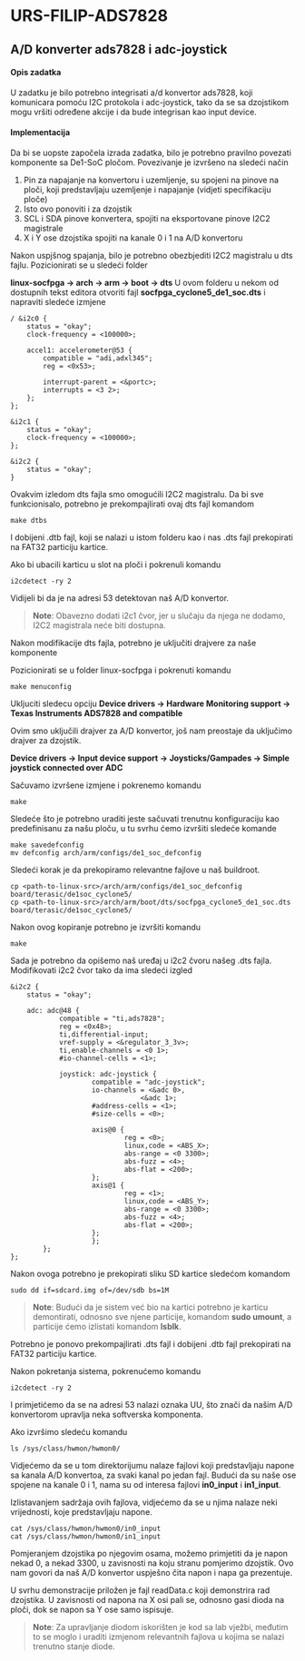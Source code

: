 # URS-FILIP-ADS7828

## A/D konverter ads7828 i adc-joystick

#### Opis zadatka

U zadatku je bilo potrebno integrisati a/d konvertor ads7828, koji komunicara pomoću I2C protokola i adc-joystick, tako da se sa dzojstikom mogu vršiti određene akcije i da bude integrisan kao input device.

#### Implementacija

Da bi se uopste započela izrada zadatka, bilo je potrebno pravilno povezati komponente sa De1-SoC pločom. Povezivanje je izvršeno na sledeći način
1. Pin za napajanje na konvertoru i uzemljenje, su spojeni na pinove na ploči, koji predstavljaju uzemljenje i napajanje (vidjeti specifikaciju ploče)
2. Isto ovo ponoviti i za dzojstik
3. SCL i SDA pinove konvertera, spojiti na eksportovane pinove I2C2 magistrale
4. X i Y ose dzojstika spojiti na kanale 0 i 1 na A/D konvertoru

Nakon uspjšnog spajanja, bilo je potrebno obezbjediti I2C2 magistralu u dts fajlu. 
Pozicionirati se u sledeći folder

**linux-socfpga -> arch -> arm -> boot -> dts**
U ovom folderu u nekom od dostupnih tekst editora otvoriti fajl **socfpga_cyclone5_de1_soc.dts** i napraviti sledeće izmjene

```dts
/ &i2c0 {
	status = "okay";
	clock-frequency = <100000>;

	accel1: accelerometer@53 {
		compatible = "adi,adxl345";
		reg = <0x53>;

		interrupt-parent = <&portc>;
		interrupts = <3 2>;
	};
};

&i2c1 {
    status = "okay";
    clock-frequency = <100000>;
};

&i2c2 {
	status = "okay";
}
```

Ovakvim izledom dts fajla smo omogućili I2C2 magistralu.
Da bi sve funkcionisalo, potrebno je prekompajlirati ovaj dts fajl komandom
```
make dtbs
```

I dobijeni .dtb fajl, koji se nalazi u istom folderu kao i nas .dts fajl prekopirati na FAT32 particiju kartice.

Ako bi ubacili karticu u slot na ploči i pokrenuli komandu 
```
i2cdetect -ry 2
```

Vidijeli bi da je na adresi 53 detektovan naš A/D konvertor.

> **Note**: Obavezno dodati i2c1 čvor, jer u slučaju da njega ne dodamo, I2C2 magistrala neće biti dostupna.

Nakon modifikacije dts fajla, potrebno je uključiti drajvere za naše komponente

Pozicionirati se u folder linux-socfpga i pokrenuti komandu

```
make menuconfig
```

Ukljuciti sledecu opciju **Device drivers -> Hardware Monitoring support -> Texas Instruments ADS7828 and compatible**

Ovim smo uključili drajver za A/D konvertor, još nam preostaje da uključimo drajver za dzojstik.

**Device drivers -> Input device support -> Joysticks/Gampades -> Simple joystick connected over ADC**

Sačuvamo izvršene izmjene i pokrenemo komandu

```
make
```

Sledeće što je potrebno uraditi jeste sačuvati trenutnu konfiguraciju kao predefinisanu za našu ploču, u tu svrhu ćemo izvršiti sledeće komande

```
make savedefconfig
mv defconfig arch/arm/configs/de1_soc_defconfig
```

Sledeći korak je da prekopiramo relevantne fajlove u naš buildroot.
```
cp <path-to-linux-src>/arch/arm/configs/de1_soc_defconfig board/terasic/de1soc_cyclone5/
cp <path-to-linux-src>/arch/arm/boot/dts/socfpga_cyclone5_de1_soc.dts board/terasic/de1soc_cyclone5/
```

Nakon ovog kopiranje potrebno je izvršiti komandu

```
make
```

Sada je potrebno da opišemo naš uređaj u i2c2 čvoru našeg .dts fajla. Modifikovati i2c2 čvor tako da ima sledeći izgled

```dts
&i2c2 {
	status = "okay";
 
	adc: adc@48 {
            compatible = "ti,ads7828";
            reg = <0x48>;
            ti,differential-input;
			vref-supply = <&regulator_3_3v>;
			ti,enable-channels = <0 1>;	
			#io-channel-cells = <1>;

			joystick: adc-joystick {
					compatible = "adc-joystick";
					io-channels = <&adc 0>,
								<&adc 1>;
					#address-cells = <1>;
					#size-cells = <0>;

					axis@0 {
							reg = <0>;
							linux,code = <ABS_X>;
							abs-range = <0 3300>;
							abs-fuzz = <4>;
							abs-flat = <200>;
					};
					axis@1 {
							reg = <1>;
							linux,code = <ABS_Y>;
							abs-range = <0 3300>;
							abs-fuzz = <4>;
							abs-flat = <200>;
					};
            		};
		};
};
```

Nakon ovoga potrebno je prekopirati sliku SD kartice sledećom komandom

```
sudo dd if=sdcard.img of=/dev/sdb bs=1M
```

> **Note**: Budući da je sistem već bio na kartici potrebno je karticu demontirati, odnosno sve njene particije, komandom **sudo umount**, a particije ćemo izlistati komandom **lsblk**.

Potrebno je ponovo prekompajlirati .dts fajl i dobijeni .dtb fajl prekopirati na FAT32 particiju kartice.

Nakon pokretanja sistema, pokrenućemo komandu 
```
i2cdetect -ry 2
```

I primjetićemo da se na adresi 53 nalazi oznaka UU, što znači da našim A/D konvertorom upravlja neka softverska komponenta.

Ako izvršimo sledeću komandu

```
ls /sys/class/hwmon/hwmon0/
```

Vidjećemo da se u tom direktorijumu nalaze fajlovi koji predstavljaju napone sa kanala A/D konvertoa, za svaki kanal po jedan fajl.
Budući da su naše ose spojene na kanale 0 i 1, nama su od interesa fajlovi **in0_input** i **in1_input**.

Izlistavanjem sadržaja ovih fajlova, vidjećemo da se u njima nalaze neki vrijednosti, koje predstavljaju napone.

```
cat /sys/class/hwmon/hwmon0/in0_input
cat /sys/class/hwmon/hwmon0/in1_input
```

Pomjeranjem dzojstika po njegovim osama, možemo primjetiti da je napon nekad 0, a nekad 3300, u zavisnosti na koju stranu pomjerimo dzojstik.
Ovo nam govori da naš A/D konvertor uspješno čita napon i napa ga prezentuje.

U svrhu demonstracije priložen je fajl readData.c koji demonstrira rad dzojstika.
U zavisnosti od napona na X osi pali se, odnosno gasi dioda na ploči, dok se napon sa Y ose samo ispisuje.

> **Note**: Za upravljanje diodom iskorišten je kod sa lab vježbi, međutim to se moglo i uraditi izmjenom relevantnih fajlova u kojima se nalazi trenutno stanje diode.
